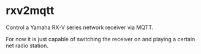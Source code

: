 # rxv2mqtt

Control a Yamaha RX-V series network receiver via MQTT.

For now it is just capable of switching the receiver on and playing a certain
net radio station.

